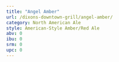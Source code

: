 ```yaml
---
title: "Angel Amber"
url: /dixons-downtown-grill/angel-amber/
category: North American Ale
style: American-Style Amber/Red Ale
abv: 0
ibu: 0
srm: 0
upc: 0
---
```



